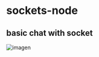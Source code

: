 # sockets-node

## basic chat with socket

![imagen](https://user-images.githubusercontent.com/7070068/113590256-ce4d2880-9608-11eb-8fc8-61384b3a5215.png)


